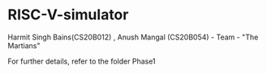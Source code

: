# RISC-V-simulator
Harmit Singh Bains(CS20B012) , Anush Mangal (CS20B054) - Team - "The Martians"


For further details, refer to the folder Phase1
